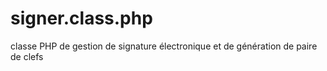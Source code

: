 # signer.class.php
classe PHP de gestion de signature électronique et de génération de paire de clefs
